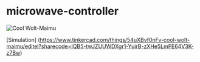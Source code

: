 # microwave-controller

![Cool Wolt-Maimu](https://user-images.githubusercontent.com/113836440/190901026-e4c7c5a0-4dc5-408c-9111-8b4f7a528641.png)

[Simulation]
(https://www.tinkercad.com/things/54uXBvf0nFv-cool-wolt-maimu/editel?sharecode=IQB5-twJZUUWDXgr1-YuirB-zXHe5LmFE64V3K-z7Bw)
